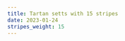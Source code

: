 ```yaml
---
title: Tartan setts with 15 stripes
date: 2023-01-24
stripes_weight: 15
---
```

<no value>

<no value>